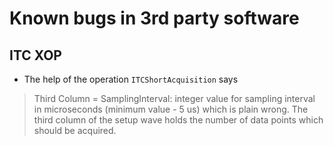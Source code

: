 # Known bugs in 3rd party software

## ITC XOP

* The help of the operation `ITCShortAcquisition` says
> Third Column  = SamplingInterval:  integer value for sampling interval in microseconds (minimum value - 5 us)
which is plain wrong. The third column of the setup wave holds the number of data points which should be acquired.
